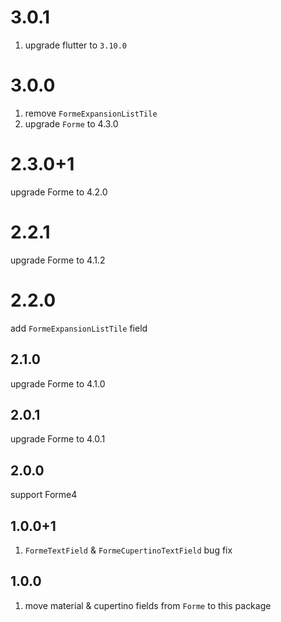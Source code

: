 # 3.0.1

1. upgrade flutter to `3.10.0`

# 3.0.0

1. remove `FormeExpansionListTile`
2. upgrade `Forme` to 4.3.0

# 2.3.0+1

upgrade Forme to 4.2.0

# 2.2.1

upgrade Forme to 4.1.2

# 2.2.0 

add `FormeExpansionListTile` field

## 2.1.0

upgrade Forme to 4.1.0

## 2.0.1

upgrade Forme to 4.0.1

## 2.0.0

support Forme4

## 1.0.0+1

1. `FormeTextField` & `FormeCupertinoTextField` bug fix

## 1.0.0

1. move material & cupertino fields from `Forme` to this package

